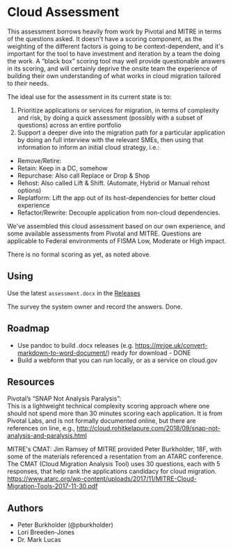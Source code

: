 # Cloud Assessment

This assessment borrows heavily from work by Pivotal and MITRE in terms of the questions asked. It doesn't have a scoring component, as the weighting of the different factors is going to be context-dependent, and it's important for the tool to have investment and iteration by a team the doing the work. A “black box” scoring tool may well provide questionable answers in its scoring, and will certainly deprive the onsite team the experience of building their own understanding of what works in cloud migration tailored to _their_ needs.

The ideal use for the assessment in its current state is to: 

1. Prioritize applications or services for migration, in terms of complexity and risk, by doing a quick assessment (possibly with a subset of questions) across an entire portfolio
2. Support a deeper dive into the migration path for a particular application by doing an full interview with the relevant SMEs, then using that information to inform an initial cloud strategy, i.e.:

  * Remove/Retire:
  * Retain: Keep in a DC, somehow
  * Repurchase: Also call Replace or Drop &amp; Shop
  * Rehost: Also called Lift &amp; Shift. (Automate, Hybrid or Manual rehost options)
  * Replatform: Lift the app out of its host-dependencies for better cloud experience
  * Refactor/Rewrite: Decouple application from non-cloud dependencies.

We've assembled this cloud assessment based on our own experience, and some available assessments from Pivotal and MITRE. Questions are applicable to Federal environments of FISMA Low, Moderate or High impact.

There is no formal scoring as yet, as noted above.

## Using

Use the latest `assessment.docx` in the [Releases](https://github.com/18F/cloud-assessment/releases)

The survey the system owner and record the answers. Done.

## Roadmap

* Use pandoc to build .docx releases (e.g. https://mrjoe.uk/convert-markdown-to-word-document/) ready for download - DONE
* Build a webform that you can run locally, or as a service on cloud.gov


## Resources

Pivotal’s “SNAP Not Analysis Paralysis”:  
This is a lightweight technical complexity scoring approach where one should not spend more than 30 minutes scoring each application. It is from Pivotal Labs, and is not formally documented online, but there are references on line, e.g., http://cloud.rohitkelapure.com/2018/09/snap-not-analysis-and-paralysis.html

MITRE's CMAT: Jim Ramsey of MITRE provided Peter Burkholder, 18F, with some of the materials referenced a resentation from an ATARC conference.  The CMAT (Cloud Migration Analysis Tool) uses 30 questions, each with 5 responses, that help rank the applications candidacy for cloud migration. https://www.atarc.org/wp-content/uploads/2017/11/MITRE-Cloud-Migration-Tools-2017-11-30.pdf

## Authors

* Peter Burkholder (@pburkholder)
* Lori Breeden-Jones
* Dr. Mark Lucas

